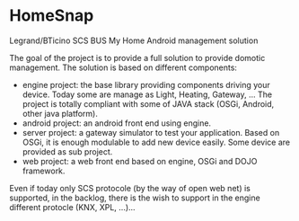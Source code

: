 HomeSnap
======

Legrand/BTicino SCS BUS My Home Android management solution 

The goal of the project is to provide a full solution to provide domotic management.
The solution is based on different components:

- engine project: the base library providing components
driving your device. Today some are manage as Light, Heating,
Gateway, ... The project is totally compliant with some of JAVA
stack (OSGi, Android, other java platform).
- android project: an android front end using engine.
- server project: a gateway simulator to test your application. Based
on OSGi, it is enough modulable to add new device easily. Some device
are provided as sub project.
- web project: a web front end based on engine, OSGi and DOJO framework.

Even if today only SCS protocole (by the way of open web net) is supported, in the backlog,
there is the wish to support in the engine different protocle (KNX, XPL, ...)... 
